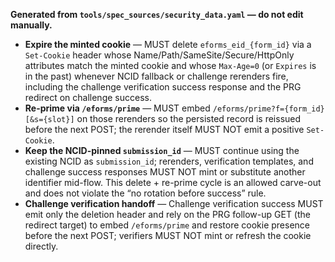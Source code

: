 **Generated from `tools/spec_sources/security_data.yaml` — do not edit manually.**

<!-- BEGIN GENERATED: ncid-rerender-steps -->
- **Expire the minted cookie** — MUST delete `eforms_eid_{form_id}` via a `Set-Cookie` header whose Name/Path/SameSite/Secure/HttpOnly attributes match the minted cookie and whose `Max-Age=0` (or `Expires` is in the past) whenever NCID fallback or challenge rerenders fire, including the challenge verification success response and the PRG redirect on challenge success.
- **Re-prime via `/eforms/prime`** — MUST embed `/eforms/prime?f={form_id}[&s={slot}]` on those rerenders so the persisted record is reissued before the next POST; the rerender itself MUST NOT emit a positive `Set-Cookie`.
- **Keep the NCID-pinned `submission_id`** — MUST continue using the existing NCID as `submission_id`; rerenders, verification templates, and challenge success responses MUST NOT mint or substitute another identifier mid-flow. This delete + re-prime cycle is an allowed carve-out and does not violate the “no rotation before success” rule.
- **Challenge verification handoff** — Challenge verification success MUST emit only the deletion header and rely on the PRG follow-up GET (the redirect target) to embed `/eforms/prime` and restore cookie presence before the next POST; verifiers MUST NOT mint or refresh the cookie directly.
<!-- END GENERATED: ncid-rerender-steps -->
